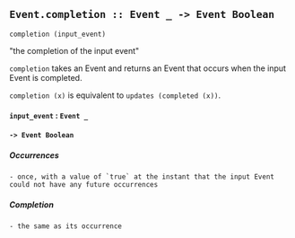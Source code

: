 ## `Event.completion :: Event _ -> Event Boolean`

`completion (input_event)`

"the completion of the input event"

`completion` takes an Event and returns an Event that occurs when the input Event is completed.

`completion (x)` is equivalent to `updates (completed (x))`.

#### `input_event` : `Event _`

#### `-> Event Boolean`

##### Occurrences
	- once, with a value of `true` at the instant that the input Event could not have any future occurrences

##### Completion
	- the same as its occurrence
